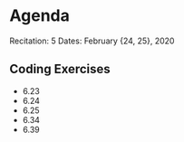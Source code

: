 # Agenda

Recitation: 5
Dates: February {24, 25}, 2020

## Coding Exercises

- 6.23
- 6.24
- 6.25
- 6.34
- 6.39
